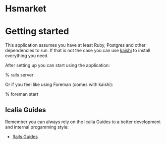 # Hsmarket

# Getting started

This application assumes you have at least Ruby, Postgres and other dependencies to run. 
If that is not the case you can use [kaishi] to install everything you need.

[kaishi]: https://github.com/IcaliaLabs/kaishi

After setting up you can start using the application:

  % rails server

Or if you feel like using Foreman (comes with kaishi):

  % foreman start

## Icalia Guides

Remember you can always rely on the Icalia Guides to a better development and
internal progamming style:

* [Rails Guides](https://github.com/IcaliaLabs/icalia_guides/tree/master/rails)

